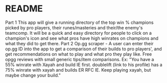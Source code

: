 # README

Part 1
This app will give a running directory of the top win % champions picked by pro players, their runes/masteries and their/the enemy's teamcomp. It will be a quick and easy directory for people to click on a champion's icon and see what pros have high winrates on champions and what they did to get there. 
Part 2
Op.gg scraper -
A user can enter their op.gg ID into the app to get a comparison of their builds to pro players', and get recommendations on what to play and what pro they play like. Free opgg reviews with small generic tips/item comparisons. Ex: "You have a 55% winrate with Xayah and build IE first. doublelift (link to his profile) has a 75% winrate with xayah and builds ER RFC IE. Keep playing xayah, but maybe change your build."